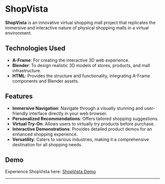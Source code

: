 # ShopVista

**ShopVista** is an innovative virtual shopping mall project that replicates the immersive and interactive nature of physical shopping malls in a virtual environment.

## Technologies Used
- **A-Frame**: For creating the interactive 3D web experience.
- **Blender**: To design realistic 3D models of stores, products, and mall infrastructure.
- **HTML**: Provides the structure and functionality, integrating A-Frame components and Blender assets.

## Features
- **Immersive Navigation**: Navigate through a visually stunning and user-friendly interface directly in your web browser.
- **Personalized Recommendations**: Offers tailored shopping suggestions.
- **Virtual Try-On**: Allows users to virtually try products before purchase.
- **Interactive Demonstrations**: Provides detailed product demos for an enhanced shopping experience.
- **Versatility**: Caters to various industries, making it a comprehensive destination for all shopping needs.

## Demo
Experience ShopVista here: [ShopVista Demo](https://drive.google.com/file/d/1AUZ0xPA3FgioaSgG8mzFq1hFHX_fCJGw/view?usp=sharing)

---


